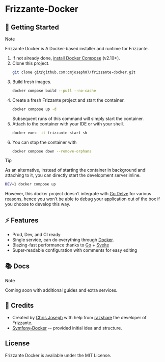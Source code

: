 # Frizzante-Docker

## 🐙 Getting Started

> [!NOTE]  
> Frizzante Docker is A Docker-based installer and runtime for Frizzante.

1. If not already done, [install Docker Compose](https://docs.docker.com/compose/install/) (v2.10+).
1. Clone this project.
   ```sh
   git clone git@github.com:cmjoseph07/frizzante-docker.git
   ```
1. Build fresh images.
   ```sh
   docker compose build --pull --no-cache
   ```
1. Create a fresh Frizzante project and start the container.
   ```sh
   docker compose up -d
   ```
   Subsequent runs of this command will simply start the container.
1. Attach to the container with your IDE or with your shell.
   ```sh
   docker exec -it frizzante-start sh
   ```
1. You can stop the container with
   ```sh
   docker compose down --remove-orphans
   ```

> [!TIP]
> As an alternative, instead of starting the container in background and attaching to it,
> you can directly start the development server inline.
> ```sh
> DEV=1 docker compose up
> ```
> However, this docker project doesn't integrate with [Go Delve](https://github.com/go-delve/delve) for various reasons, 
> hence you won't be able to debug your application out of the box if you choose to develop this way.

## ⚡️ Features

* Prod, Dev, and CI ready
* Single service, can do everything through [Docker](https://www.docker.com).
* Blazing-fast performance thanks to [Go](https://go.dev) + [Svelte](https://svelte.dev)
* Super-readable configuration with comments for easy editing

## 📚 Docs

> [!NOTE]  
> Coming soon with additional guides and extra services.

## 🤝 Credits

- Created by [Chris Joseph](https://github.com/cmjoseph07) with help from [razshare](https://github.com/razshare) the developer of Frizzante.
- [Symfony-Docker](https://github.com/dunglas/symfony-docker) -- provided initial idea and structure.

## License

Frizzante Docker is available under the MIT License.